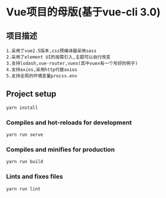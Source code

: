 # Vue项目的母版(基于vue-cli 3.0)

## 项目描述
```
1.采用了vue2.5版本,css预编译器采用sass
2.采用了element UI的按需引入,主题可以自行改变
3.支持lodash,vue-router,vuex(其中vuex有一个写好的例子)
4.支持axios,采用http代替axios
5.支持全局的环境变量procss.env
```
## Project setup
```
yarn install
```

### Compiles and hot-reloads for development
```
yarn run serve
```

### Compiles and minifies for production
```
yarn run build
```

### Lints and fixes files
```
yarn run lint
```
